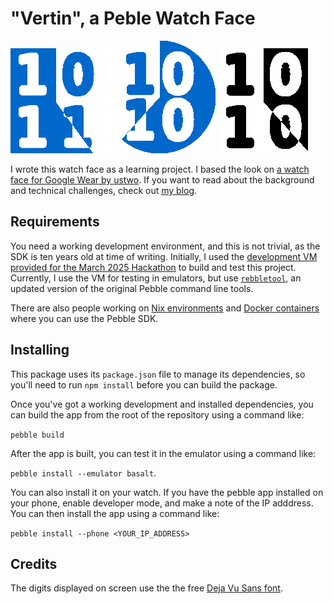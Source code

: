 # "Vertin", a Peble Watch Face

![Screenshot from the basalt emulator](./screenshots/basalt.png)
![Screenshot from the chalk emulator](./screenshots/chalk.png)
![Screenshot from the diorite emulator](./screenshots/diorite.png)

I wrote this watch face as a learning project. I based the look on [a watch face
for Google Wear by ustwo](https://ustwo.com/work/android/wear/). If you want to
read about the background and technical challenges, check out [my
blog](https://duhrer.github.io/2025-03-14-revisiting-my-first-pebble-watch-face/).

## Requirements

You need a working development environment, and this is not trivial, as the SDK
is ten years old at time of writing.  Initially, I used the [development VM
provided for the March 2025 Hackathon](https://rebble.io/hackathon-002/vm/) to
build and test this project. Currently, I use the VM for testing in emulators,
but use [`rebbletool`](https://github.com/richinfante/rebbletool), an updated
version of the original Pebble command line tools.

There are also people working on [Nix
environments](https://github.com/sorixelle/pebble.nix) and [Docker
containers](https://github.com/pebble-dev/rebble-docker) where you can use the
Pebble SDK.

## Installing

This package uses its `package.json` file to manage its dependencies, so you'll
need to run `npm install` before you can build the package.

Once you've got a working development and installed dependencies, you can build
the app from the root of the repository using a command like:

`pebble build`

After the app is built, you can test it in the emulator using a command like:

`pebble install --emulator basalt`.

You can also install it on your watch.  If you have the pebble app installed on
your phone, enable developer mode, and make a note of the IP adddress.  You can
then install the app using a command like:

`pebble install --phone <YOUR_IP_ADDRESS>`

## Credits

The digits displayed on screen use the the free [Deja Vu Sans
font](https://dejavu-fonts.github.io/).